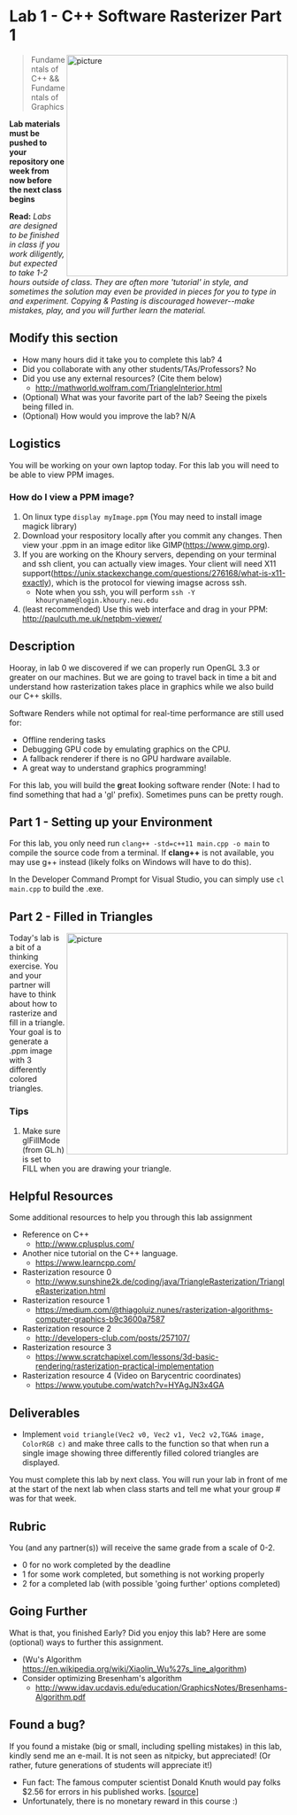 # Lab 1 - C++ Software Rasterizer Part 1

<img align="right" src="https://upload.wikimedia.org/wikipedia/commons/c/c2/LineBresenham.gif" width="400px" alt="picture">

> Fundamentals of C++ && Fundamentals of Graphics

**Lab materials must be pushed to your repository one week from now before the next class begins**

**Read:** *Labs are designed to be finished in class if you work diligently, but expected to take 1-2 hours outside of class. They are often more 'tutorial' in style, and sometimes the solution may even be provided in pieces for you to type in and experiment. Copying & Pasting is discouraged however--make mistakes, play, and you will further learn the material.*

## Modify this section

- How many hours did it take you to complete this lab? 4
- Did you collaborate with any other students/TAs/Professors? No
- Did you use any external resources? (Cite them below)
  - http://mathworld.wolfram.com/TriangleInterior.html
- (Optional) What was your favorite part of the lab? Seeing the pixels being filled in.
- (Optional) How would you improve the lab? N/A

## Logistics

You will be working on your own laptop today. For this lab you will need to be able to view PPM images.

### How do I view a PPM image?

1. On linux type `display myImage.ppm` (You may need to install image magick library)
2. Download your respository locally after you commit any changes. Then view your .ppm in an image editor like GIMP(https://www.gimp.org).
3. If you are working on the Khoury servers, depending on your terminal and ssh client, you can actually view images. Your client will need X11 support(https://unix.stackexchange.com/questions/276168/what-is-x11-exactly), which is the protocol for viewing imagse across ssh. 
	- Note when you ssh, you will perform `ssh -Y khouryname@login.khoury.neu.edu`
4. (least recommended) Use this web interface and drag in your PPM: http://paulcuth.me.uk/netpbm-viewer/

## Description

Hooray, in lab 0 we discovered if we can properly run OpenGL 3.3 or greater on our machines. But we are going to travel back in time a bit and understand how rasterization takes place in graphics while we also build our C++ skills.

Software Renders while not optimal for real-time performance are still used for:

- Offline rendering tasks
- Debugging GPU code by emulating graphics on the CPU.
- A fallback renderer if there is no GPU hardware available.
- A great way to understand graphics programming!

For this lab, you will build the **g**reat **l**ooking software render (Note: I had to find something that had a 'gl' prefix).  Sometimes puns can be pretty rough.

## Part 1 - Setting up your Environment

For this lab, you only need run `clang++ -std=c++11 main.cpp -o main` to compile the source code from a terminal. If **clang++** is not available, you may use g++ instead (likely folks on Windows will have to do this).

In the Developer Command Prompt for Visual Studio, you can simply use `cl main.cpp` to build the .exe.

## Part 2 - Filled in Triangles

<img align="right" src="http://www.sunshine2k.de/coding/java/TriangleRasterization/generalTriangle.png" width="400px" alt="picture">

Today's lab is a bit of a thinking exercise. You and your partner will have to think about how to rasterize and fill in a triangle. Your goal is to generate a .ppm image with 3 differently colored triangles.

### Tips

1. Make sure glFillMode (from GL.h) is set to FILL when you are drawing your triangle.

## Helpful Resources

Some additional resources to help you through this lab assignment

- Reference on C++
  - http://www.cplusplus.com/
- Another nice tutorial on the C++ language.
  - https://www.learncpp.com/
- Rasterization resource 0
  - http://www.sunshine2k.de/coding/java/TriangleRasterization/TriangleRasterization.html
- Rasterization resource 1
  - https://medium.com/@thiagoluiz.nunes/rasterization-algorithms-computer-graphics-b9c3600a7587
- Rasterization resource 2
  - http://developers-club.com/posts/257107/
- Rasterization resource 3
  - https://www.scratchapixel.com/lessons/3d-basic-rendering/rasterization-practical-implementation
- Rasterization resource 4 (Video on Barycentric coordinates)
  - https://www.youtube.com/watch?v=HYAgJN3x4GA

## Deliverables

- Implement `void triangle(Vec2 v0, Vec2 v1, Vec2 v2,TGA& image, ColorRGB c)` and make three calls to the function so that when run a single image showing three differently filled colored triangles are displayed.

You must complete this lab by next class. You will run your lab in front of me at the start of the next lab when class starts and tell me what your group # was for that week.

## Rubric

You (and any partner(s)) will receive the same grade from a scale of 0-2.

- 0 for no work completed by the deadline
- 1 for some work completed, but something is not working properly
- 2 for a completed lab (with possible 'going further' options completed)

## Going Further

What is that, you finished Early? Did you enjoy this lab? Here are some (optional) ways to further this assignment.

- (Wu's Algorithm https://en.wikipedia.org/wiki/Xiaolin_Wu%27s_line_algorithm)
- Consider optimizing Bresenham's algorithm
  - http://www.idav.ucdavis.edu/education/GraphicsNotes/Bresenhams-Algorithm.pdf

## Found a bug?

If you found a mistake (big or small, including spelling mistakes) in this lab, kindly send me an e-mail. It is not seen as nitpicky, but appreciated! (Or rather, future generations of students will appreciate it!)

- Fun fact: The famous computer scientist Donald Knuth would pay folks $2.56 for errors in his published works. [[source](https://en.wikipedia.org/wiki/Knuth_reward_check)]
- Unfortunately, there is no monetary reward in this course :)
